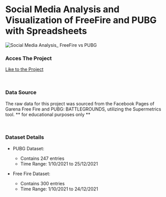 # Social Media Analysis and Visualization of FreeFire and PUBG with Spreadsheets
![Social Media Analysis_ FreeFire vs  PUBG](https://github.com/ffasnil/Social-Media-Analysis-FreeFire-PUBG/assets/89661712/e34c7a0a-50b0-4e81-83b3-52d7d502227f)

### Acces The Project
[Like to the Project](https://docs.google.com/spreadsheets/d/1T0WJZFtsykCp2vvoK0gfiH63tWmliV1z2Pf5GLe24OQ/edit?usp=sharing)

<br>

### Data Source
The raw data for this project was sourced from the Facebook Pages of Garena Free Fire and PUBG: BATTLEGROUNDS, utilizing the Supermetrics tool.
** for educational purposes only **

<br>

### Dataset Details
* PUBG Dataset:
    * Contains 247 entries
    * Time Range: 1/10/2021 to 25/12/2021

* Free Fire Dataset:
    * Contains 300 entries
    * Time Range: 1/10/2021 to 24/12/2021
